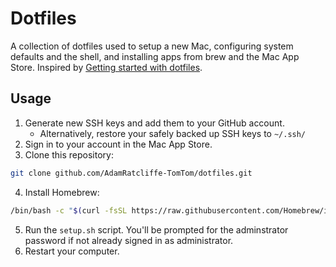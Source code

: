 # Dotfiles

A collection of dotfiles used to setup a new Mac, configuring system defaults and the shell, and installing apps from brew and the Mac App Store. Inspired by [Getting started with dotfiles](https://driesvints.com/blog/getting-started-with-dotfiles/).

## Usage

1. Generate new SSH keys and add them to your GitHub account.
    * Alternatively, restore your safely backed up SSH keys to `~/.ssh/`
2. Sign in to your account in the Mac App Store.
3. Clone this repository:
  ```bash
  git clone github.com/AdamRatcliffe-TomTom/dotfiles.git
  ```
4. Install Homebrew:
```bash
/bin/bash -c "$(curl -fsSL https://raw.githubusercontent.com/Homebrew/install/HEAD/install.sh)"
```
5. Run the `setup.sh` script. You'll be prompted for the adminstrator password if not already signed in as administrator.
6. Restart your computer.

